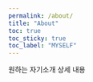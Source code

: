 ```yaml
---
permalink: /about/
title: "About"
toc: true
toc_sticky: true
toc_label: "MYSELF"
---
```


원하는 자기소개 상세 내용